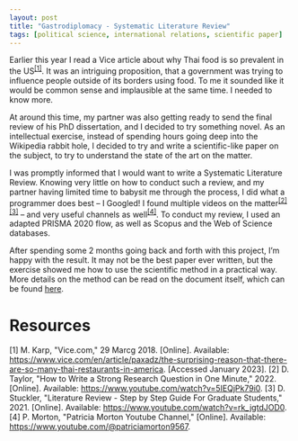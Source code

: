 ```yaml
---
layout: post
title: "Gastrodiplomacy - Systematic Literature Review"
tags: [political science, international relations, scientific paper]
---
```


Earlier this year I read a Vice article about why Thai food is so prevalent in the US<sup>[[1]](#Resources)</sup>. It was an intriguing proposition, that a government was trying to influence people outside of its borders using food. To me it sounded like it would be common sense and implausible at the same time. I needed to know more. 

At around this time, my partner was also getting ready to send the final review of his PhD dissertation, and I decided to try something novel. As an intellectual exercise, instead of spending hours going deep into the Wikipedia rabbit hole, I decided to try and write a scientific-like paper on the subject, to try to understand the state of the art on the matter.

I was promptly informed that I would want to write a Systematic Literature Review. Knowing very little on how to conduct such a review, and my partner having limited time to babysit me through the process, I did what a programmer does best – I Googled!
I found multiple videos on the matter<sup>[[2]](#resources)</sup><sup>[[3]](#resources)</sup> – and very useful channels as well<sup>[[4]](#resources)</sup>. To conduct my review, I used an adapted PRISMA 2020 flow, as well as Scopus and the Web of Science databases.

After spending some 2 months going back and forth with this project, I’m happy with the result. It may not be the best paper ever written, but the exercise showed me how to use the scientific method in a practical way. More details on the method can be read on the document itself, which can be found [here](https://joaopires.com/documents/Gastrodiplomacy-a_systematic_review_of_the_literature.pdf).

# Resources
[1] M. Karp, "Vice.com," 29 Marcg 2018. [Online]. Available: https://www.vice.com/en/article/paxadz/the-surprising-reason-that-there-are-so-many-thai-restaurants-in-america. [Accessed January 2023].
[2] D. Taylor, "How to Write a Strong Research Question in One Minute," 2022. [Online]. Available: https://www.youtube.com/watch?v=5IEQjPk79i0.
[3] D. Stuckler, "Literature Review - Step by Step Guide For Graduate Students," 2021. [Online]. Available: https://www.youtube.com/watch?v=rk_jgtdJOD0.
[4] P. Morton, "Patricia Morton Youtube Channel," [Online]. Available: https://www.youtube.com/@patriciamorton9567.